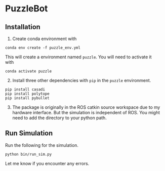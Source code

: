# PuzzleBot

## Installation

1. Create conda environment with 
```
conda env create -f puzzle_env.yml
```
This will create a environment named `puzzle`. You will need to activate it with
```
conda activate puzzle
```

2. Install three other dependencies with `pip` in the `puzzle` environment.
```
pip install casadi
pip install polytope
pip install pybullet
```
3. The package is originally in the ROS catkin source workspace due to my hardware interface. But the simulation is independent of ROS. You might need to add the directory to your python path.

## Run Simulation
Run the following for the simulation.
```
python bin/run_sim.py
```
Let me know if you encounter any errors.
